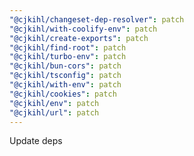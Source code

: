 ```yaml
---
"@cjkihl/changeset-dep-resolver": patch
"@cjkihl/with-coolify-env": patch
"@cjkihl/create-exports": patch
"@cjkihl/find-root": patch
"@cjkihl/turbo-env": patch
"@cjkihl/bun-cors": patch
"@cjkihl/tsconfig": patch
"@cjkihl/with-env": patch
"@cjkihl/cookies": patch
"@cjkihl/env": patch
"@cjkihl/url": patch
---
```


Update deps
